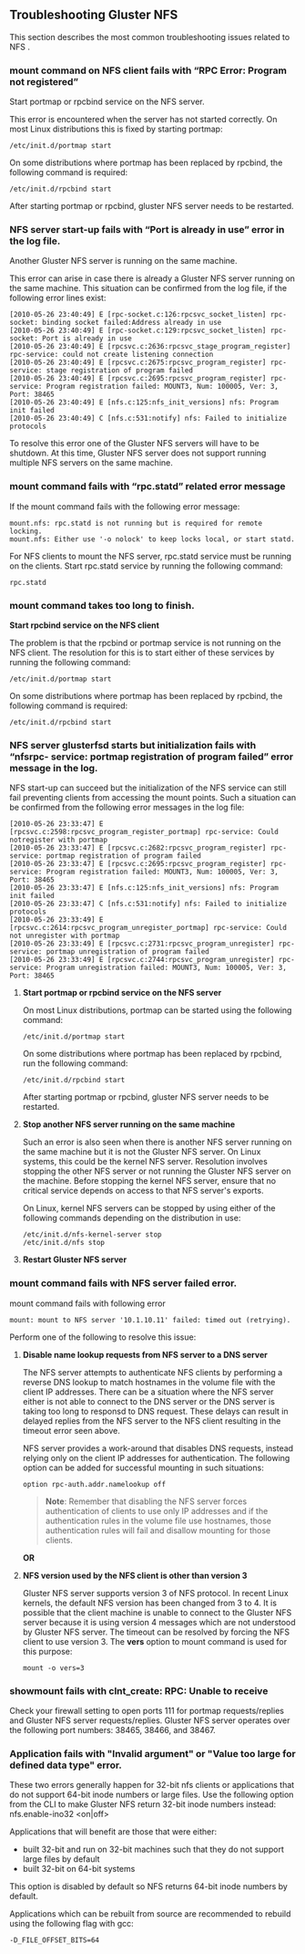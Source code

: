 ## Troubleshooting Gluster NFS

This section describes the most common troubleshooting issues related to
NFS .

### mount command on NFS client fails with “RPC Error: Program not registered”

Start portmap or rpcbind service on the NFS server.

This error is encountered when the server has not started correctly.
On most Linux distributions this is fixed by starting portmap:

```console
/etc/init.d/portmap start
```

On some distributions where portmap has been replaced by rpcbind, the
following command is required:

```console
/etc/init.d/rpcbind start
```

After starting portmap or rpcbind, gluster NFS server needs to be
restarted.

### NFS server start-up fails with “Port is already in use” error in the log file.

Another Gluster NFS server is running on the same machine.

This error can arise in case there is already a Gluster NFS server
running on the same machine. This situation can be confirmed from the
log file, if the following error lines exist:

```{ .text .no-copy }
[2010-05-26 23:40:49] E [rpc-socket.c:126:rpcsvc_socket_listen] rpc-socket: binding socket failed:Address already in use
[2010-05-26 23:40:49] E [rpc-socket.c:129:rpcsvc_socket_listen] rpc-socket: Port is already in use
[2010-05-26 23:40:49] E [rpcsvc.c:2636:rpcsvc_stage_program_register] rpc-service: could not create listening connection
[2010-05-26 23:40:49] E [rpcsvc.c:2675:rpcsvc_program_register] rpc-service: stage registration of program failed
[2010-05-26 23:40:49] E [rpcsvc.c:2695:rpcsvc_program_register] rpc-service: Program registration failed: MOUNT3, Num: 100005, Ver: 3, Port: 38465
[2010-05-26 23:40:49] E [nfs.c:125:nfs_init_versions] nfs: Program init failed
[2010-05-26 23:40:49] C [nfs.c:531:notify] nfs: Failed to initialize protocols
```

To resolve this error one of the Gluster NFS servers will have to be
shutdown. At this time, Gluster NFS server does not support running
multiple NFS servers on the same machine.

### mount command fails with “rpc.statd” related error message

If the mount command fails with the following error message:

```{ .text .no-copy }
mount.nfs: rpc.statd is not running but is required for remote locking.
mount.nfs: Either use '-o nolock' to keep locks local, or start statd.
```

For NFS clients to mount the NFS server, rpc.statd service must be
running on the clients. Start rpc.statd service by running the following command:

```console
rpc.statd
```

### mount command takes too long to finish.

**Start rpcbind service on the NFS client**

The problem is that the rpcbind or portmap service is not running on the
NFS client. The resolution for this is to start either of these services
by running the following command:

```console
/etc/init.d/portmap start
```

On some distributions where portmap has been replaced by rpcbind, the
following command is required:

```console
/etc/init.d/rpcbind start
```

### NFS server glusterfsd starts but initialization fails with “nfsrpc- service: portmap registration of program failed” error message in the log.

NFS start-up can succeed but the initialization of the NFS service can
still fail preventing clients from accessing the mount points. Such a
situation can be confirmed from the following error messages in the log
file:

```{ .text .no-copy }
[2010-05-26 23:33:47] E [rpcsvc.c:2598:rpcsvc_program_register_portmap] rpc-service: Could notregister with portmap
[2010-05-26 23:33:47] E [rpcsvc.c:2682:rpcsvc_program_register] rpc-service: portmap registration of program failed
[2010-05-26 23:33:47] E [rpcsvc.c:2695:rpcsvc_program_register] rpc-service: Program registration failed: MOUNT3, Num: 100005, Ver: 3, Port: 38465
[2010-05-26 23:33:47] E [nfs.c:125:nfs_init_versions] nfs: Program init failed
[2010-05-26 23:33:47] C [nfs.c:531:notify] nfs: Failed to initialize protocols
[2010-05-26 23:33:49] E [rpcsvc.c:2614:rpcsvc_program_unregister_portmap] rpc-service: Could not unregister with portmap
[2010-05-26 23:33:49] E [rpcsvc.c:2731:rpcsvc_program_unregister] rpc-service: portmap unregistration of program failed
[2010-05-26 23:33:49] E [rpcsvc.c:2744:rpcsvc_program_unregister] rpc-service: Program unregistration failed: MOUNT3, Num: 100005, Ver: 3, Port: 38465
```

1.  **Start portmap or rpcbind service on the NFS server**

    On most Linux distributions, portmap can be started using the
    following command:

        /etc/init.d/portmap start

    On some distributions where portmap has been replaced by rpcbind,
    run the following command:

        /etc/init.d/rpcbind start

    After starting portmap or rpcbind, gluster NFS server needs to be
    restarted.

2.  **Stop another NFS server running on the same machine**

    Such an error is also seen when there is another NFS server running
    on the same machine but it is not the Gluster NFS server. On Linux
    systems, this could be the kernel NFS server. Resolution involves
    stopping the other NFS server or not running the Gluster NFS server
    on the machine. Before stopping the kernel NFS server, ensure that
    no critical service depends on access to that NFS server's exports.

    On Linux, kernel NFS servers can be stopped by using either of the
    following commands depending on the distribution in use:

        /etc/init.d/nfs-kernel-server stop
        /etc/init.d/nfs stop

3.  **Restart Gluster NFS server**

### mount command fails with NFS server failed error.

mount command fails with following error

```{ .text .no-copy }
mount: mount to NFS server '10.1.10.11' failed: timed out (retrying).
```

Perform one of the following to resolve this issue:

1.  **Disable name lookup requests from NFS server to a DNS server**

    The NFS server attempts to authenticate NFS clients by performing a
    reverse DNS lookup to match hostnames in the volume file with the
    client IP addresses. There can be a situation where the NFS server
    either is not able to connect to the DNS server or the DNS server is
    taking too long to responsd to DNS request. These delays can result
    in delayed replies from the NFS server to the NFS client resulting
    in the timeout error seen above.

    NFS server provides a work-around that disables DNS requests,
    instead relying only on the client IP addresses for authentication.
    The following option can be added for successful mounting in such
    situations:

    `option rpc-auth.addr.namelookup off `

    > **Note**: Remember that disabling the NFS server forces authentication
    > of clients to use only IP addresses and if the authentication
    > rules in the volume file use hostnames, those authentication rules
    > will fail and disallow mounting for those clients.

    **OR**

2.  **NFS version used by the NFS client is other than version 3**

    Gluster NFS server supports version 3 of NFS protocol. In recent
    Linux kernels, the default NFS version has been changed from 3 to 4.
    It is possible that the client machine is unable to connect to the
    Gluster NFS server because it is using version 4 messages which are
    not understood by Gluster NFS server. The timeout can be resolved by
    forcing the NFS client to use version 3. The **vers** option to
    mount command is used for this purpose:

        mount -o vers=3

### showmount fails with clnt_create: RPC: Unable to receive

Check your firewall setting to open ports 111 for portmap
requests/replies and Gluster NFS server requests/replies. Gluster NFS
server operates over the following port numbers: 38465, 38466, and 38467.

### Application fails with "Invalid argument" or "Value too large for defined data type" error.

These two errors generally happen for 32-bit nfs clients or applications
that do not support 64-bit inode numbers or large files. Use the
following option from the CLI to make Gluster NFS return 32-bit inode
numbers instead: nfs.enable-ino32 \<on|off\>

Applications that will benefit are those that were either:

- built 32-bit and run on 32-bit machines such that they do not
  support large files by default
- built 32-bit on 64-bit systems

This option is disabled by default so NFS returns 64-bit inode numbers
by default.

Applications which can be rebuilt from source are recommended to rebuild
using the following flag with gcc:

```console
-D_FILE_OFFSET_BITS=64
```
